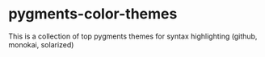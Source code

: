 pygments-color-themes
=====================

This is a collection of top pygments themes for syntax highlighting (github, monokai, solarized)
